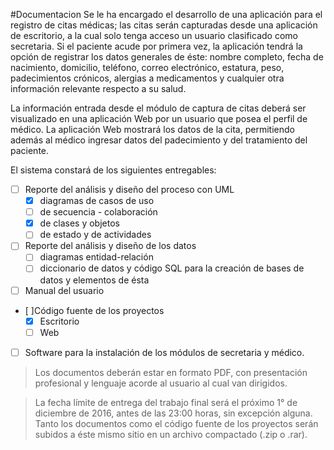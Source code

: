 #Documentacion
Se le ha encargado el desarrollo de una aplicación para el registro de citas médicas; las citas serán capturadas desde una aplicación de escritorio, a la cual solo tenga acceso un usuario clasificado como secretaria. Si el paciente acude por primera vez, la aplicación tendrá la opción de registrar los datos generales de éste: nombre completo, fecha de nacimiento, domicilio, teléfono, correo electrónico, estatura, peso, padecimientos crónicos, alergias a medicamentos y cualquier otra información relevante respecto a su salud.

La información entrada desde el módulo de captura de citas deberá ser visualizado en una aplicación Web por un usuario que posea el perfil de médico. La aplicación Web mostrará los datos de la cita, permitiendo además al médico ingresar datos del padecimiento y del tratamiento del paciente.

El sistema constará de los siguientes entregables:
  - [ ] Reporte del análisis y diseño del proceso con UML 
    - [X] diagramas de casos de uso
    - [ ] de secuencia - colaboración
    - [X] de clases y objetos
    - [ ] de estado y de actividades
  - [ ] Reporte del análisis y diseño de los datos 
    - [ ] diagramas entidad-relación
    - [ ] diccionario de datos y código SQL para la creación de bases de datos y elementos de ésta
  - [ ] Manual del usuario
  - [ ]Código fuente de los proyectos
    -[X] Escritorio
    -[ ] Web
  - [ ] Software para la instalación de los módulos de secretaria y médico.

> Los documentos deberán estar en formato PDF, con presentación profesional y lenguaje acorde al usuario al cual van dirigidos.

> La fecha límite de entrega del trabajo final será el próximo 1° de diciembre de 2016, antes de las 23:00 horas, sin excepción alguna. Tanto los documentos como el código fuente de los proyectos serán subidos a éste mismo sitio en un archivo compactado (.zip o .rar).
